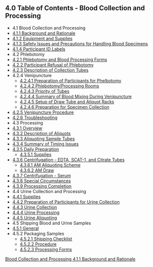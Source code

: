 ## 4.0 Table of Contents - Blood Collection and Processing

* 4.1 Blood Collection and Processing
 * [4.1.1 Background and Rationale](:pages_path:/manuals/blood-collection-processing/4-01-01-background-and-rationale.md)
 * [4.1.2 Equipment and Supplies](:pages_path:/manuals/blood-collection-processing/4-01-02-equipment.md)
 * [4.1.3 Safety Issues and Precautions for Handling Blood Specimens](:pages_path:/manuals/blood-collection-processing/4-01-03-safety-issues-and-precautions.md)
 * [4.1.4 Participant ID Labels](:pages_path:/manuals/blood-collection-processing/4-01-04-ppt-id-labels.md)
* 4.2 Phlebotomy
 * [4.2.1 Phlebotomy and Blood Processing Forms](:pages_path:/manuals/blood-collection-processing/4-02-01-phlebotomy-and-blood-processing-forms.md)
 * [4.2.2 Participant Refusal of Phlebotomy](:pages_path:/manuals/blood-collection-processing/4-02-02-ppt-refusal.md)
 * [4.2.3 Description of Collection Tubes](:pages_path:/manuals/blood-collection-processing/4-02-03-description-of-collection-tubes.md)
 * 4.2.4 Venipuncture
   * [4.2.4.1 Preparation of Participants for Phelbotomy](:pages_path:/manuals/blood-collection-processing/4-02-05-01-preparation-of-pt.md)
   * [4.2.4.2 Phlebotomy/Processing Rooms](:pages_path:/manuals/blood-collection-processing/4-02-05-02-phlebotomy-processing-rooms.md)
   * [4.2.4.3 Priority of Tubes](:pages_path:/manuals/blood-collection-processing/4-02-05-03-priority-of-tubes.md)
   * [4.2.4.4 Summary of Blood Mixing During Venipuncture](:pages_path:/manuals/blood-collection-processing/4-02-05-04-summary-of-blood-mixing.md)
   * [4.2.4.5 Setup of Draw Tube and Aliquot Racks](:pages_path:/manuals/blood-collection-processing/4-02-05-05-set-up-of-draw-tube.md)
   * [4.2.4.6 Preparation for Specimen Collection](:pages_path:/manuals/blood-collection-processing/4-02-05-06-preparation-for-specimen-collection.md)
 * [4.2.5 Venipuncture Procedure](:pages_path:/manuals/blood-collection-processing/4-02-06-venipuncture-procedure.md)
 * [4.2.6 Troubleshooting](:pages_path:/manuals/blood-collection-processing/4-02-07-troubleshooting.md)
* 4.3 Processing
 * [4.3.1 Overview](:pages_path:/manuals/blood-collection-processing/4-03-01-processing-overview.md)
 * [4.3.2 Description of Aliquots](:pages_path:/manuals/blood-collection-processing/4-03-02-aliquots-description.md)
 * [4.3.3 Aliquoting Sample Tubes](:pages_path:/manuals/blood-collection-processing/4-03-03-aliquoting-sample-tubes.md)
 * [4.3.4 Summary of Timing Issues](:pages_path:/manuals/blood-collection-processing/4-03-04-summary-of-timing-issues.md)
 * [4.3.5 Daily Preparation](:pages_path:/manuals/blood-collection-processing/4-03-05-daily-preparation.md)
    * [4.3.5.1 Supplies](:pages_path:/manuals/blood-collection-processing/4-03-05-01-supplies.md)
 * [4.3.6 Centrifugation - EDTA, SCAT-1, and Citrate Tubes](:pages_path:/manuals/blood-collection-processing/4-03-06-centrifugation-edta-etc.md)
    * [4.3.6.1 AM Aliquoting Scheme](:pages_path:/manuals/blood-collection-processing/4-03-06-01-am-aliquoting-scheme.md)
    * [4.3.6.2 AM Draw](:pages_path:/manuals/blood-collection-processing/4-03-06-02-am-draw.md)
 * [4.3.7 Centrifugation - Serum](:pages_path:/manuals/blood-collection-processing/4-03-07-centrifugation-serum.md)
 * [4.3.8 Special Circumstances](:pages_path:/manuals/blood-collection-processing/4-03-08-special-circumstances.md)
 * [4.3.9 Processing Completion](:pages_path:/manuals/blood-collection-processing/4-03-09-processing-completion.md)
* 4.4 Urine Collection and Processing
 * [4.4.1 Supplies](:pages_path:/manuals/blood-collection-processing/4-04-01-supplies.md)
 * [4.4.2 Preparation of Participants for Urine Collection](:pages_path:/manuals/blood-collection-processing/4-04-02-urine-collection-preparation.md)
 * [4.4.3 Urine Collection](:pages_path:/manuals/blood-collection-processing/4-04-03-urine-collection.md)
 * [4.4.4 Urine Processing](:pages_path:/manuals/blood-collection-processing/4-04-04-urine-processing.md)
 * [4.4.5 Urine Aliquoting](:pages_path:/manuals/blood-collection-processing/4-04-05-aliquoting.md)
* 4.5 Shipping Blood and Urine Samples
 * [4.5.1 General](:pages_path:/manuals/blood-collection-processing/4-05-01-general.md)
 * 4.5.2 Packaging Samples
    * [4.5.2.1 Shipping Checklist](:pages_path:/manuals/blood-collection-processing/4-05-02-01-shipping-checklist.md)
    * [4.5.2.2 Procedure](:pages_path:/manuals/blood-collection-processing/4-05-02-02-procedure.md)
    * [4.5.2.3 Processing Forms](:pages_path:/manuals/blood-collection-processing/4-05-02-03-processing-forms.md)


<div class="center">
<div class="btn-group">
  <a href=":pages_path:/manuals/blood-collection-processing" class="btn btn-default">
    <span class="glyphicon glyphicon-chevron-up"></span>
    Blood Collection and Processing
  </a>

  <a href=":pages_path:/manuals/endothelial-function/blood-collection-processing/4-01-01-background-and-rationale.md" class="btn btn-success">
    4.1.1 Background and Rationale
    <span class="glyphicon glyphicon-chevron-right"></span>
  </a>
</div>
</div>
